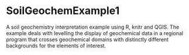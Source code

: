 # SoilGeochemExample1
A soil geochemistry interpretation example using R, knitr and QGIS.  The example deals with levelling the display of geochemical data in a regional program that crosses geochemical domains with distinctly different backgrounds for the elements of interest.

